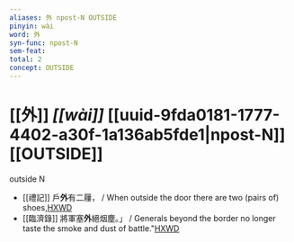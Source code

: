 ```yaml
---
aliases: 外 npost-N OUTSIDE
pinyin: wài
word: 外
syn-func: npost-N
sem-feat: 
total: 2
concept: OUTSIDE 
---
```

# [[外]] *[[wài]]*  [[uuid-9fda0181-1777-4402-a30f-1a136ab5fde1|npost-N]] [[OUTSIDE]]
outside N
 - [[禮記]] 戶**外**有二屨， / When outside the door there are two (pairs of) shoes,[HXWD](https://hxwd.org/textview.html?location=KR1d0052_tls_001-16a.17)
 - [[臨濟錄]] 將軍塞**外**絕烟塵。」 / Generals beyond the border no longer taste the smoke and dust of battle."[HXWD](https://hxwd.org/textview.html?location=KR6q0053_T_001-0497a.78)